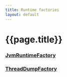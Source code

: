 ```yaml
---
title: Runtime factories
layout: default
---
```

# {{page.title}}
### [JvmRuntimeFactory](./apidocs/com/github/olivergondza/dumpling/factory/JvmRuntimeFactory.html)

### [ThreadDumpFactory](./apidocs/com/github/olivergondza/dumpling/factory/ThreadDumpFactory.html)

